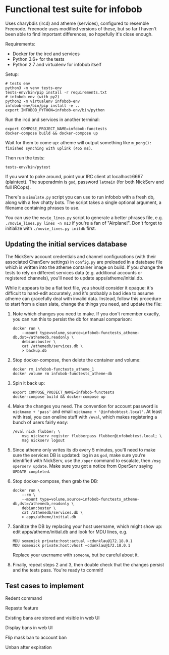 Functional test suite for infobob
=================================

Uses charybdis (ircd) and atheme (services), configured to resemble Freenode.
Freenode uses modified versions of these, but so far I haven't been able to
find important differences, so hopefully it's close enough.

Requirements:

-   Docker for the ircd and services
-   Python 3.6+ for the tests
-   Python 2.7 and virtualenv for infobob itself

Setup:

    # tests env
    python3 -m venv tests-env
    tests-env/bin/pip install -r requirements.txt
    # infobob env (with py2)
    python2 -m virtualenv infobob-env
    infobob-env/bin/pip install -e ..
    export INFOBOB_PYTHON=infobob-env/bin/python

Run the ircd and services in another terminal:

    export COMPOSE_PROJECT_NAME=infobob-functests
    docker-compose build && docker-compose up

Wait for them to come up: atheme will output something like
`m_pong(): finished synching with uplink (465 ms)`.

Then run the tests:

    tests-env/bin/pytest

If you want to poke around, point your IRC client at localhost:6667
(plaintext). The superadmin is `god`, password `letmein` (for both
NickServ and full IRCops).

There's a `simulate.py` script you can use to run infobob with a fresh db,
along with a few chatty bots. The script takes a single optional argument,
a filename containing phrases to use.

You can use the `movie_lines.py` script to generate a better phrases file,
e.g. `./movie_lines.py lines -n m13` if you're a fan of "Airplane!". Don't
forget to initialize with `./movie_lines.py initdb` first.


Updating the initial services database
--------------------------------------

The NickServ account credentials and channel configurations (with their
associated ChanServ settings) in `config.py` are preloaded in a database file
which is written into the atheme container image on build. If you change the
tests to rely on different services data (e.g. additional accounts or
registered channels), you'll need to update apps/atheme/initial.db.

While it appears to be a flat text file, you should consider it opaque: it's
difficult to hand-edit accurately, and it's probably a bad idea to assume
atheme can gracefully deal with invalid data. Instead, follow this procedure
to start from a clean slate, change the things you need, and update the file:

1.  Note which changes you need to make. If you don't remember exactly, you
    can run this to persist the db for manual comparison:

        docker run \
            --mount type=volume,source=infobob-functests_atheme-db,dst=/athemedb,readonly \
            debian:buster \
            cat /athemedb/services.db \
            > backup.db

2.  Stop docker-compose, then delete the container and volume:

        docker rm infobob-functests_atheme_1
        docker volume rm infobob-functests_atheme-db

3.  Spin it back up:

        export COMPOSE_PROJECT_NAME=infobob-functests
        docker-compose build && docker-compose up

4.  Make the changes you need. The convention for account password is
    `nickname + 'pass'` and email `nickname + '@infobobtest.local'`.
    At least with irssi, you can oneline stuff with `/eval`, which makes
    registering a bunch of users fairly easy:

        /eval nick flubber; \
            msg nickserv register flubberpass flubber@infobobtest.local; \
            msg nickserv logout

5.  Since atheme only writes its db every 5 minutes, you'll need to make sure
    the services DB is updated: log in as `god`, make sure you're identified
    with NickServ, use the `/oper` command to escalate, then
    `/msg operserv update`. Make sure you got a notice from OperServ saying
    `UPDATE completed`.

6.  Stop docker-compose, then grab the DB:

        docker run \
            --rm \
            --mount type=volume,source=infobob-functests_atheme-db,dst=/athemedb,readonly \
            debian:buster \
            cat /athemedb/services.db \
            > apps/atheme/initial.db

7.  Sanitize the DB by replacing your host username, which might show up:
    edit apps/atheme/initial.db and look for MDU lines, e.g.

        MDU somenick private:host:actual ~cdunklau@172.18.0.1
        MDU somenick private:host:vhost ~cdunklau@172.18.0.1

    Replace your username with `someone`, but be careful about it.

8.  Finally, repeat steps 2 and 3, then double check that the changes persist
    and the tests pass. You're ready to commit!



Test cases to implement
-----------------------

Redent command

Repaste feature

Existing bans are stored and visible in web UI

Display bans in web UI

Flip mask ban to account ban

Unban after expiration
